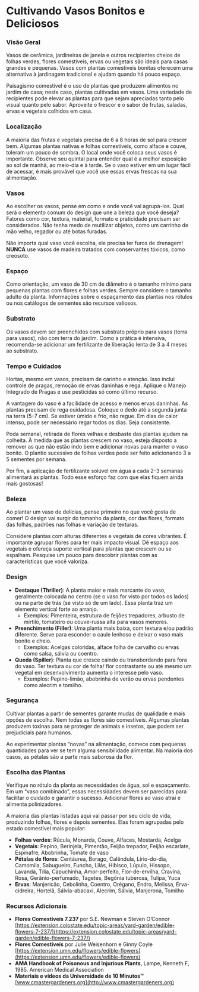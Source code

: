 # Cultivando Vasos Bonitos e Deliciosos

### Visão Geral

Vasos de cerâmica, jardineiras de janela e outros recipientes cheios de folhas verdes, flores comestíveis, ervas ou vegetais são ideais para casas grandes e pequenas. Vasos com plantas comestíveis bonitas oferecem uma alternativa à jardinagem tradicional e ajudam quando há pouco espaço.

Paisagismo comestível é o uso de plantas que produzem alimentos no jardim de casa; neste caso, plantas cultivadas em vasos. Uma variedade de recipientes pode elevar as plantas para que sejam apreciadas tanto pelo visual quanto pelo sabor. Aproveite o frescor e o sabor de frutas, saladas, ervas e vegetais colhidos em casa.

### Localização

A maioria das frutas e vegetais precisa de 6 a 8 horas de sol para crescer bem. Algumas plantas nativas e folhas comestíveis, como alface e couve, toleram um pouco de sombra. O local onde você coloca seus vasos é importante. Observe seu quintal para entender qual é a melhor exposição ao sol de manhã, ao meio-dia e à tarde. Se o vaso estiver em um lugar fácil de acessar, é mais provável que você use essas ervas frescas na sua alimentação.

### Vasos

Ao escolher os vasos, pense em como e onde você vai agrupá-los. Qual será o elemento comum do design que une a beleza que você deseja? Fatores como cor, textura, material, formato e praticidade precisam ser considerados. Não tenha medo de reutilizar objetos, como um carrinho de mão velho, regador ou até botas furadas.

Não importa qual vaso você escolha, ele precisa ter furos de drenagem! **NUNCA** use vasos de madeira tratados com conservantes tóxicos, como creosoto.

### Espaço

Como orientação, um vaso de 30 cm de diâmetro é o tamanho mínimo para pequenas plantas com flores e folhas verdes. Sempre considere o tamanho adulto da planta. Informações sobre o espaçamento das plantas nos rótulos ou nos catálogos de sementes são recursos valiosos.

### Substrato

Os vasos devem ser preenchidos com substrato próprio para vasos (terra para vasos), não com terra do jardim. Como a prática é intensiva, recomenda-se adicionar um fertilizante de liberação lenta de 3 a 4 meses ao substrato.

### Tempo e Cuidados

Hortas, mesmo em vasos, precisam de carinho e atenção. Isso inclui controle de pragas, remoção de ervas daninhas e rega. Aplique o Manejo Integrado de Pragas e use pesticidas só como último recurso.

A vantagem do vaso é a facilidade de acesso e menos ervas daninhas. As plantas precisam de rega cuidadosa. Coloque o dedo até a segunda junta na terra (5–7 cm). Se estiver úmido e frio, não regue. Em dias de calor intenso, pode ser necessário regar todos os dias. Seja consistente.

Poda semanal, retirada de flores velhas e desbaste das plantas ajudam na colheita. À medida que as plantas crescem no vaso, esteja disposto a remover as que não estão indo bem e adicionar novas para manter o vaso bonito. O plantio sucessivo de folhas verdes pode ser feito adicionando 3 a 5 sementes por semana.

Por fim, a aplicação de fertilizante solúvel em água a cada 2–3 semanas alimentará as plantas. Todo esse esforço faz com que elas fiquem ainda mais gostosas!

### Beleza

Ao plantar um vaso de delícias, pense primeiro no que você gosta de comer! O design vai surgir do tamanho da planta, cor das flores, formato das folhas, padrões nas folhas e variação de texturas.

Considere plantas com alturas diferentes e vegetais de cores vibrantes. É importante agrupar flores para ter mais impacto visual. Dê espaço aos vegetais e ofereça suporte vertical para plantas que crescem ou se espalham. Pesquise um pouco para descobrir plantas com as características que você valoriza.

### Design


- **Destaque (Thriller)**: A planta maior e mais marcante do vaso, geralmente colocada no centro (se o vaso for visto por todos os lados) ou na parte de trás (se visto só de um lado). Essa planta traz um elemento vertical forte ao arranjo.
  - Exemplos: Pimenteira, estrutura de feijões trepadores, arbusto de mirtilo, tomateiro ou couve-russa alta para vasos menores.
- **Preenchimento (Filler)**: Uma planta mais baixa, com textura e/ou padrão diferente. Serve para esconder o caule lenhoso e deixar o vaso mais bonito e cheio.
  - Exemplos: Acelgas coloridas, alface folha de carvalho ou ervas como salsa, sálvia ou coentro.
- **Queda (Spiller)**: Planta que cresce caindo ou transbordando para fora do vaso. Ter textura ou cor de folha/ flor contrastante ou até mesmo um vegetal em desenvolvimento aumenta o interesse pelo vaso.
  - Exemplos: Pepino-limão, abobrinha de verão ou ervas pendentes como alecrim e tomilho.

### Segurança

Cultivar plantas a partir de sementes garante mudas de qualidade e mais opções de escolha. Nem todas as flores são comestíveis. Algumas plantas produzem toxinas para se proteger de animais e insetos, que podem ser prejudiciais para humanos.

Ao experimentar plantas “novas” na alimentação, comece com pequenas quantidades para ver se tem alguma sensibilidade alimentar. Na maioria dos casos, as pétalas são a parte mais saborosa da flor.

### Escolha das Plantas

Verifique no rótulo da planta as necessidades de água, sol e espaçamento. Em um “vaso combinado”, essas necessidades devem ser parecidas para facilitar o cuidado e garantir o sucesso. Adicionar flores ao vaso atrai e alimenta polinizadores.

A maioria das plantas listadas aqui vai passar por seu ciclo de vida, produzindo folhas, flores e depois sementes. Elas foram agrupadas pelo estado comestível mais popular:

- **Folhas verdes**: Rúcula, Monarda, Couve, Alfaces, Mostarda, Acelga
- **Vegetais**: Pepino, Berinjela, Pimentão, Feijão trepador, Feijão escarlate, Espinafre, Abobrinha, Tomate de vaso
- **Pétalas de flores**: Centáurea, Borago, Calêndula, Lírio-do-dia, Camomila, Sabugueiro, Funcho, Lilás, Hibisco, Lúpulo, Hissopo, Lavanda, Tília, Capuchinha, Amor-perfeito, Flor-de-ervilha, Cravina, Rosa, Gerânio-perfumado, Tagetes, Begônia tuberosa, Tulipa, Yuca
- **Ervas**: Manjericão, Cebolinha, Coentro, Orégano, Endro, Melissa, Erva-cidreira, Hortelã, Sálvia-abacaxi, Alecrim, Sálvia, Manjerona, Tomilho

### Recursos Adicionais

- **Flores Comestíveis 7.237** por S.E. Newman e Steven O’Connor  
  [https://extension.colostate.edu/topic-areas/yard-garden/edible-flowers-7-237/](https://extension.colostate.edu/topic-areas/yard-garden/edible-flowers-7-237/)
- **Flores Comestíveis** por Julie Weisenhorn e Ginny Coyle  
  [https://extension.umn.edu/flowers/edible-flowers](https://extension.umn.edu/flowers/edible-flowers)
- **AMA Handbook of Poisonous and Injurious Plants**, Lampe, Kenneth F, 1985. American Medical Association
- **Materiais e vídeos da Universidade de 10 Minutos™**  
  [www.cmastergardeners.org](http://www.cmastergardeners.org)
